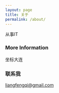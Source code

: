 ```yaml
---
layout: page
title: 关于
permalink: /about/
---
```


从事IT

### More Information

坐标大连

### 联系我

[liangfengqi@gmail.com](mailto:liangfengqi@gmail.com)